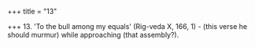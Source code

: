+++
title = "13"

+++
13. 'To the bull among my equals' (Rig-veda X, 166, 1) - (this verse he should murmur) while approaching (that assembly?).
